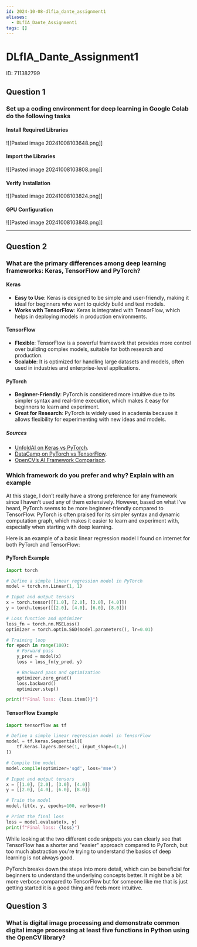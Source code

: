 ```yaml
---
id: 2024-10-08-dlfia_dante_assignment1
aliases:
  - DLfIA_Dante_Assignment1
tags: []
---
```


# DLfIA_Dante_Assignment1

ID: 711382799

## Question 1

### Set up a coding environment for deep learning in Google Colab do the following tasks

#### Install Required Libraries

![[Pasted image 20241008103648.png]]

#### Import the Libraries

![[Pasted image 20241008103808.png]]

#### Verify Installation

![[Pasted image 20241008103824.png]]

#### GPU Configuration

![[Pasted image 20241008103848.png]]

---

## Question 2

### What are the primary differences among deep learning frameworks: Keras, TensorFlow and PyTorch?

#### Keras

- **Easy to Use**: Keras is designed to be simple and user-friendly, making it ideal for beginners who want to quickly build and test models.
- **Works with TensorFlow**: Keras is integrated with TensorFlow, which helps in deploying models in production environments.

#### TensorFlow

- **Flexible**: TensorFlow is a powerful framework that provides more control over building complex models, suitable for both research and production.
- **Scalable**: It is optimized for handling large datasets and models, often used in industries and enterprise-level applications.

#### PyTorch

- **Beginner-Friendly**: PyTorch is considered more intuitive due to its simpler syntax and real-time execution, which makes it easy for beginners to learn and experiment.
- **Great for Research**: PyTorch is widely used in academia because it allows flexibility for experimenting with new ideas and models.

##### Sources

- [UnfoldAI on Keras vs PyTorch](https://unfoldai.com/keras-vs-pytorch-in-2024/).
- [DataCamp on PyTorch vs TensorFlow](https://www.datacamp.com/tutorial/pytorch-vs-tensorflow-vs-keras).
- [OpenCV’s AI Framework Comparison](https://opencv.org/blog/pytorch-vs-tensorflow/).

### Which framework do you prefer and why? Explain with an example

At this stage, I don’t really have a strong preference for any framework since I haven’t used any of them extensively. However, based on what I've heard, PyTorch seems to be more beginner-friendly compared to TensorFlow. PyTorch is often praised for its simpler syntax and dynamic computation graph, which makes it easier to learn and experiment with, especially when starting with deep learning.

Here is an example of a basic linear regression model I found on internet for both PyTorch and TensorFlow:

#### PyTorch Example

```py
import torch

# Define a simple linear regression model in PyTorch
model = torch.nn.Linear(1, 1)

# Input and output tensors
x = torch.tensor([[1.0], [2.0], [3.0], [4.0]])
y = torch.tensor([[2.0], [4.0], [6.0], [8.0]])

# Loss function and optimizer
loss_fn = torch.nn.MSELoss()
optimizer = torch.optim.SGD(model.parameters(), lr=0.01)

# Training loop
for epoch in range(100):
    # Forward pass
    y_pred = model(x)
    loss = loss_fn(y_pred, y)

    # Backward pass and optimization
    optimizer.zero_grad()
    loss.backward()
    optimizer.step()

print(f"Final loss: {loss.item()}")
```

#### TensorFlow Example

```py
import tensorflow as tf

# Define a simple linear regression model in TensorFlow
model = tf.keras.Sequential([
    tf.keras.layers.Dense(1, input_shape=(1,))
])

# Compile the model
model.compile(optimizer='sgd', loss='mse')

# Input and output tensors
x = [[1.0], [2.0], [3.0], [4.0]]
y = [[2.0], [4.0], [6.0], [8.0]]

# Train the model
model.fit(x, y, epochs=100, verbose=0)

# Print the final loss
loss = model.evaluate(x, y)
print(f"Final loss: {loss}")
```

While looking at the two different code snippets you can clearly see that TensorFlow has a shorter and "easier" approach compared to PyTorch, but too much abstraction you're trying to understand the basics of deep learning is not always good.

PyTorch breaks down the steps into more detail, which can be beneficial for beginners to understand the underlying concepts better. It might be a bit more verbose compared to TensorFlow but for someone like me that is just getting started it is a good thing and feels more intuitive.

## Question 3

### What is digital image processing and demonstrate common digital image processing at least five functions in Python using the OpenCV library?
